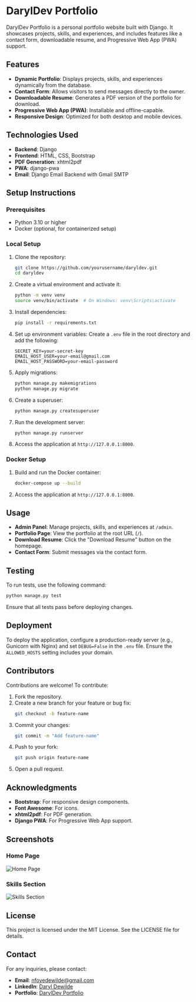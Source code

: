 # DarylDev Portfolio

DarylDev Portfolio is a personal portfolio website built with Django. It showcases projects, skills, and experiences, and includes features like a contact form, downloadable resume, and Progressive Web App (PWA) support.

## Features

- **Dynamic Portfolio**: Displays projects, skills, and experiences dynamically from the database.
- **Contact Form**: Allows visitors to send messages directly to the owner.
- **Downloadable Resume**: Generates a PDF version of the portfolio for download.
- **Progressive Web App (PWA)**: Installable and offline-capable.
- **Responsive Design**: Optimized for both desktop and mobile devices.

## Technologies Used

- **Backend**: Django
- **Frontend**: HTML, CSS, Bootstrap
- **PDF Generation**: xhtml2pdf
- **PWA**: django-pwa
- **Email**: Django Email Backend with Gmail SMTP

## Setup Instructions

### Prerequisites

- Python 3.10 or higher
- Docker (optional, for containerized setup)

### Local Setup

1. Clone the repository:
   ```bash
   git clone https://github.com/yourusername/daryldev.git
   cd daryldev
   ```

2. Create a virtual environment and activate it:
   ```bash
   python -m venv venv
   source venv/bin/activate  # On Windows: venv\Scripts\activate
   ```

3. Install dependencies:
   ```bash
   pip install -r requirements.txt
   ```

4. Set up environment variables:
   Create a `.env` file in the root directory and add the following:
   ```
   SECRET_KEY=your-secret-key
   EMAIL_HOST_USER=your-email@gmail.com
   EMAIL_HOST_PASSWORD=your-email-password
   ```

5. Apply migrations:
   ```bash
   python manage.py makemigrations
   python manage.py migrate
   ```

6. Create a superuser:
   ```bash
   python manage.py createsuperuser
   ```

7. Run the development server:
   ```bash
   python manage.py runserver
   ```

8. Access the application at `http://127.0.0.1:8000`.

### Docker Setup

1. Build and run the Docker container:
   ```bash
   docker-compose up --build
   ```

2. Access the application at `http://127.0.0.1:8000`.

## Usage

- **Admin Panel**: Manage projects, skills, and experiences at `/admin`.
- **Portfolio Page**: View the portfolio at the root URL (`/`).
- **Download Resume**: Click the "Download Resume" button on the homepage.
- **Contact Form**: Submit messages via the contact form.

## Testing

To run tests, use the following command:
```bash
python manage.py test
```

Ensure that all tests pass before deploying changes.

## Deployment

To deploy the application, configure a production-ready server (e.g., Gunicorn with Nginx) and set `DEBUG=False` in the `.env` file. Ensure the `ALLOWED_HOSTS` setting includes your domain.

## Contributors

Contributions are welcome! To contribute:

1. Fork the repository.
2. Create a new branch for your feature or bug fix:
   ```bash
   git checkout -b feature-name
   ```
3. Commit your changes:
   ```bash
   git commit -m "Add feature-name"
   ```
4. Push to your fork:
   ```bash
   git push origin feature-name
   ```
5. Open a pull request.

## Acknowledgments

- **Bootstrap**: For responsive design components.
- **Font Awesome**: For icons.
- **xhtml2pdf**: For PDF generation.
- **Django PWA**: For Progressive Web App support.

## Screenshots

### Home Page
![Home Page](https://via.placeholder.com/800x400)

### Skills Section
![Skills Section](https://via.placeholder.com/800x400)

## License

This project is licensed under the MIT License. See the LICENSE file for details.

## Contact

For any inquiries, please contact:
- **Email**: nfoyedewilde@gmail.com
- **LinkedIn**: [Daryl Dewilde](https://www.linkedin.com/in/nfoye-djomo-daryl-dewilde-0ba897311)
- **Portfolio**: [DarylDev Portfolio](https://daryldev.onrender.com)
